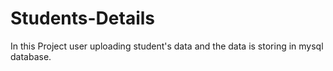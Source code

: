 # Students-Details
In this Project user uploading student's data and the data is storing in mysql database.
